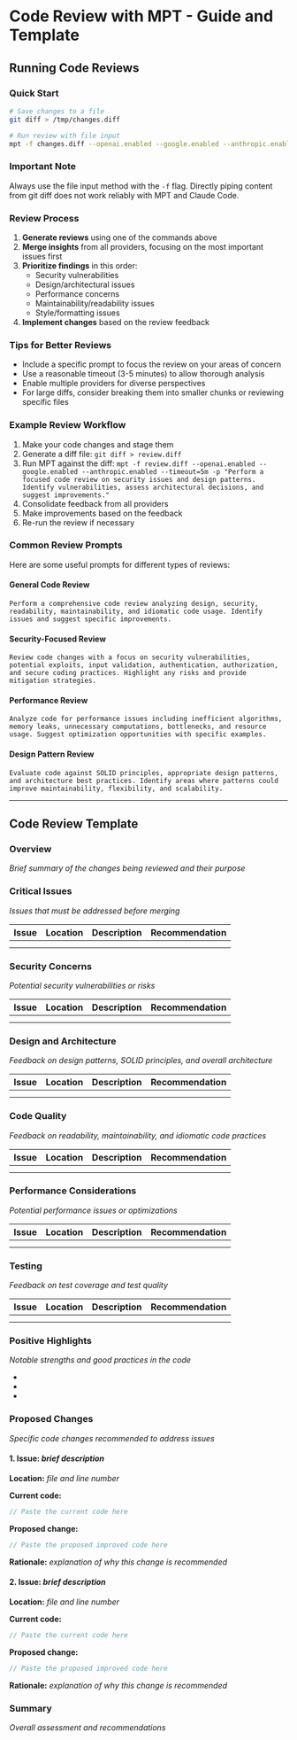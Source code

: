 # Code Review with MPT - Guide and Template

## Running Code Reviews

### Quick Start

```bash
# Save changes to a file
git diff > /tmp/changes.diff

# Run review with file input
mpt -f changes.diff --openai.enabled --google.enabled --anthropic.enabled --timeout=5m -p "Perform a comprehensive code review of these changes. Analyze the design patterns and architecture. Identify any security vulnerabilities or risks. Evaluate code readability, maintainability, and idiomatic usage. Suggest specific improvements where needed." && rm -fv /tmp/changes.diff
```

### Important Note

Always use the file input method with the `-f` flag. Directly piping content from git diff does not work reliably with MPT and Claude Code.

### Review Process

1. **Generate reviews** using one of the commands above
2. **Merge insights** from all providers, focusing on the most important issues first
3. **Prioritize findings** in this order:
   - Security vulnerabilities
   - Design/architectural issues
   - Performance concerns
   - Maintainability/readability issues
   - Style/formatting issues
4. **Implement changes** based on the review feedback

### Tips for Better Reviews

- Include a specific prompt to focus the review on your areas of concern
- Use a reasonable timeout (3-5 minutes) to allow thorough analysis
- Enable multiple providers for diverse perspectives
- For large diffs, consider breaking them into smaller chunks or reviewing specific files

### Example Review Workflow

1. Make your code changes and stage them
2. Generate a diff file: `git diff > review.diff`
3. Run MPT against the diff: `mpt -f review.diff --openai.enabled --google.enabled --anthropic.enabled --timeout=5m -p "Perform a focused code review on security issues and design patterns. Identify vulnerabilities, assess architectural decisions, and suggest improvements."`
4. Consolidate feedback from all providers
5. Make improvements based on the feedback
6. Re-run the review if necessary

### Common Review Prompts

Here are some useful prompts for different types of reviews:

#### General Code Review
```
Perform a comprehensive code review analyzing design, security, readability, maintainability, and idiomatic code usage. Identify issues and suggest specific improvements.
```

#### Security-Focused Review
```
Review code changes with a focus on security vulnerabilities, potential exploits, input validation, authentication, authorization, and secure coding practices. Highlight any risks and provide mitigation strategies.
```

#### Performance Review
```
Analyze code for performance issues including inefficient algorithms, memory leaks, unnecessary computations, bottlenecks, and resource usage. Suggest optimization opportunities with specific examples.
```

#### Design Pattern Review
```
Evaluate code against SOLID principles, appropriate design patterns, and architecture best practices. Identify areas where patterns could improve maintainability, flexibility, and scalability.
```

---

## Code Review Template

### Overview

*Brief summary of the changes being reviewed and their purpose*

### Critical Issues

*Issues that must be addressed before merging*

| Issue | Location | Description | Recommendation |
|-------|----------|-------------|----------------|
|       |          |             |                |
|       |          |             |                |

### Security Concerns

*Potential security vulnerabilities or risks*

| Issue | Location | Description | Recommendation |
|-------|----------|-------------|----------------|
|       |          |             |                |
|       |          |             |                |

### Design and Architecture

*Feedback on design patterns, SOLID principles, and overall architecture*

| Issue | Location | Description | Recommendation |
|-------|----------|-------------|----------------|
|       |          |             |                |
|       |          |             |                |

### Code Quality

*Feedback on readability, maintainability, and idiomatic code practices*

| Issue | Location | Description | Recommendation |
|-------|----------|-------------|----------------|
|       |          |             |                |
|       |          |             |                |

### Performance Considerations

*Potential performance issues or optimizations*

| Issue | Location | Description | Recommendation |
|-------|----------|-------------|----------------|
|       |          |             |                |
|       |          |             |                |

### Testing

*Feedback on test coverage and test quality*

| Issue | Location | Description | Recommendation |
|-------|----------|-------------|----------------|
|       |          |             |                |
|       |          |             |                |

### Positive Highlights

*Notable strengths and good practices in the code*

- 
- 
- 

### Proposed Changes

*Specific code changes recommended to address issues*

#### 1. Issue: *brief description*

**Location:** *file and line number*

**Current code:**
```go
// Paste the current code here
```

**Proposed change:**
```go
// Paste the proposed improved code here
```

**Rationale:** *explanation of why this change is recommended*

#### 2. Issue: *brief description*

**Location:** *file and line number*

**Current code:**
```go
// Paste the current code here
```

**Proposed change:**
```go
// Paste the proposed improved code here
```

**Rationale:** *explanation of why this change is recommended*

### Summary

*Overall assessment and recommendations*